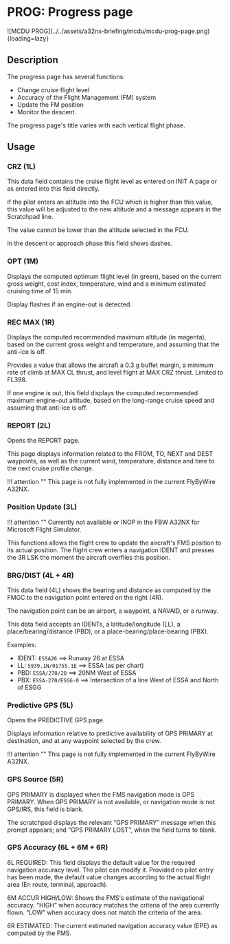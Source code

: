 # PROG: Progress page

<link rel="stylesheet" href="/stylesheets/admonitions.css">
![MCDU PROG](../../assets/a32nx-briefing/mcdu/mcdu-prog-page.png){loading=lazy}

## Description

The progress page has several functions:

- Change cruise flight level
- Accuracy of the Flight Management (FM) system
- Update the FM position
- Monitor the descent.

The progress page's title varies with each vertical flight phase.

## Usage

### CRZ (1L)

This data field contains the cruise flight level as entered on INIT A page or as entered into this field directly.

If the pilot enters an altitude into the FCU which is higher than this value, this value will be adjusted to the new 
altitude and a message appears in the Scratchpad line.

The value cannot be lower than the altitude selected in the FCU.

In the descent or approach phase this field shows dashes.

### OPT (1M)

Displays the computed optimum flight level (in green), based on the current gross weight, cost index, temperature, 
wind and a minimum estimated cruising time of 15 min.

Display flashes if an engine-out is detected.

### REC MAX (1R)

Displays the computed recommended maximum altitude (in magenta), based on the current gross weight and temperature, 
and assuming that the anti-ice is off.

Provides a value that allows the aircraft a 0.3 g buffet margin, a minimum rate of climb at MAX CL thrust, and level 
flight at MAX CRZ thrust. Limited to FL398.

If one engine is out, this field displays the computed recommended maximum engine-out altitude, based on the 
long-range cruise speed and assuming that anti-ice is off.

### REPORT (2L)

Opens the REPORT page.

This page displays information related to the FROM, TO, NEXT and DEST waypoints, as well as the current wind, 
temperature, distance and time to the next cruise profile change.

!!! attention ""
    This page is not fully implemented in the current FlyByWire A32NX.

### Position Update (3L)

!!! attention ""
    Currently not available or INOP in the FBW A32NX for Microsoft Flight Simulator.

This functions allows the flight crew to update the aircraft's FMS position to its actual position. The flight crew 
enters a navigation IDENT and presses the 3R LSK the moment the aircraft overflies this position.

### BRG/DIST (4L + 4R)

This data field (4L) shows the bearing and distance as computed by the FMGC to the navigation point entered on the 
right (4R).

The navigation point can be an airport, a waypoint, a NAVAID, or a runway.

This data field accepts an IDENTs, a latitude/longitude (LL), a place/bearing/distance (PBD), or a 
place-bearing/place-bearing (PBX).

Examples:

- IDENT: `ESSA26` ==> Runway 26 at ESSA
- LL: `5939.1N/01755.1E` ==> ESSA (as per chart)
- PBD: `ESSA/270/20` ==> 20NM West of ESSA
- PBX: `ESSA-270/ESGG-0` ==> Intersection of a line West of ESSA and North of ESGG

### Predictive GPS (5L)

Opens the PREDICTIVE GPS page.

Displays information relative to predictive availability of GPS PRIMARY at destination, and at any waypoint selected 
by the crew.

!!! attention ""
    This page is not fully implemented in the current FlyByWire A32NX.

### GPS Source (5R)

GPS PRIMARY is displayed when the FMS navigation mode is GPS PRIMARY. When GPS PRIMARY is not available, or 
navigation mode is not GPS/IRS, this field is blank.

The scratchpad displays the relevant “GPS PRIMARY″ message when this prompt appears; and “GPS PRIMARY LOST”, when 
the field turns to blank.

### GPS Accuracy (6L + 6M + 6R)

6L REQUIRED: This field displays the default value for the required navigation accuracy level. The pilot can modify 
it. Provided no pilot entry has been made, the default value changes according to the actual flight area (En route, 
terminal, approach).

6M ACCUR HIGH/LOW: Shows the FMS's estimate of the navigational accuracy. “HIGH” when accuracy matches the criteria 
of the area currently flown. “LOW” when accuracy does not match the criteria of the area.

6R ESTIMATED: The current estimated navigation accuracy value (EPE) as computed by the FMS.
